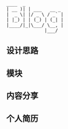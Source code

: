 
 ```
 ____  _             
| __ )| | ___   __ _ 
|  _ \| |/ _ \ / _` |
| |_) | | (_) | (_| |
|____/|_|\___/ \__, |
               |___/ 
```

## 设计思路


## 模块

## 内容分享

## 个人简历


